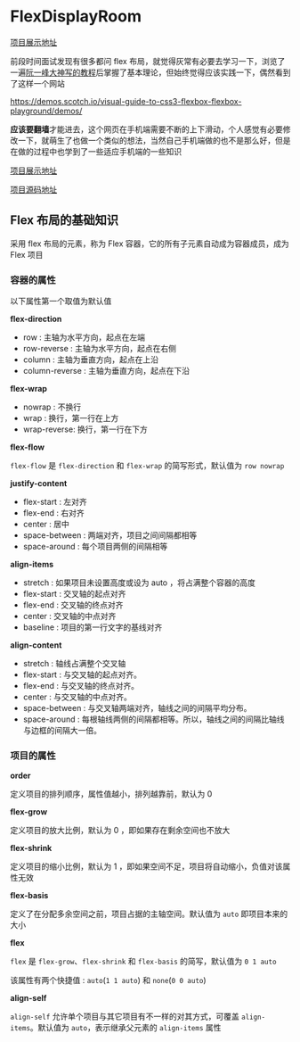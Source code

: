 # FlexDisplayRoom

[项目展示地址](http://www.haoqinzz.cn/FlexDisplayRoom/)

前段时间面试发现有很多都问 flex 布局，就觉得灰常有必要去学习一下，浏览了一遍[阮一峰大神写的教程](http://www.ruanyifeng.com/blog/2015/07/flex-grammar.html?^%$)后掌握了基本理论，但始终觉得应该实践一下，偶然看到了这样一个网站

https://demos.scotch.io/visual-guide-to-css3-flexbox-flexbox-playground/demos/ 

**应该要翻墙**才能进去，这个网页在手机端需要不断的上下滑动，个人感觉有必要修改一下，就萌生了也做一个类似的想法，当然自己手机端做的也不是那么好，但是在做的过程中也学到了一些适应手机端的一些知识

[项目展示地址](http://www.haoqinzz.cn/FlexDisplayRoom/)

[项目源码地址](https://github.com/MLuminary/subentry/tree/master/FlexDisplayRoom)

## Flex 布局的基础知识

采用 flex 布局的元素，称为 Flex 容器，它的所有子元素自动成为容器成员，成为 Flex 项目

### 容器的属性

以下属性第一个取值为默认值

**flex-direction**

- row : 主轴为水平方向，起点在左端
- row-reverse : 主轴为水平方向，起点在右侧
- column : 主轴为垂直方向，起点在上沿
- column-reverse : 主轴为垂直方向，起点在下沿

**flex-wrap**

- nowrap : 不换行
- wrap : 换行，第一行在上方
- wrap-reverse: 换行，第一行在下方

**flex-flow**

`flex-flow` 是 `flex-direction` 和 `flex-wrap` 的简写形式，默认值为 `row nowrap`

**justify-content**

- flex-start :  左对齐
- flex-end : 右对齐
- center : 居中
- space-between : 两端对齐，项目之间间隔都相等
- space-around : 每个项目两侧的间隔相等

**align-items**

- stretch : 如果项目未设置高度或设为 auto ，将占满整个容器的高度
- flex-start : 交叉轴的起点对齐
- flex-end : 交叉轴的终点对齐
- center : 交叉轴的中点对齐
- baseline : 项目的第一行文字的基线对齐

**align-content**

- stretch : 轴线占满整个交叉轴
- flex-start : 与交叉轴的起点对齐。
- flex-end : 与交叉轴的终点对齐。
- center : 与交叉轴的中点对齐。
- space-between : 与交叉轴两端对齐，轴线之间的间隔平均分布。
- space-around : 每根轴线两侧的间隔都相等。所以，轴线之间的间隔比轴线与边框的间隔大一倍。

### 项目的属性

**order**

定义项目的排列顺序，属性值越小，排列越靠前，默认为 0

**flex-grow**

定义项目的放大比例，默认为 0 ，即如果存在剩余空间也不放大

**flex-shrink**

定义项目的缩小比例，默认为 1 ，即如果空间不足，项目将自动缩小，负值对该属性无效

**flex-basis**

定义了在分配多余空间之前，项目占据的主轴空间。默认值为 `auto` 即项目本来的大小

**flex**

`flex` 是 `flex-grow`、`flex-shrink` 和 `flex-basis` 的简写，默认值为 `0 1 auto` 

该属性有两个快捷值 : `auto`(`1 1 auto`) 和 `none`(`0 0 auto`)

**align-self**

`align-self` 允许单个项目与其它项目有不一样的对其方式，可覆盖 `align-items`。默认值为 `auto`，表示继承父元素的 `align-items` 属性
